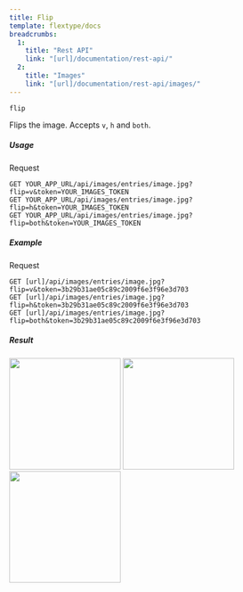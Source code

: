 ```yaml
---
title: Flip
template: flextype/docs
breadcrumbs:
  1:
    title: "Rest API"
    link: "[url]/documentation/rest-api/"
  2:
    title: "Images"
    link: "[url]/documentation/rest-api/images/"
---
```


`flip`

Flips the image. Accepts `v`, `h` and `both`.

##### Usage

<div class="file-header">Request</div>

```http
GET YOUR_APP_URL/api/images/entries/image.jpg?flip=v&token=YOUR_IMAGES_TOKEN
GET YOUR_APP_URL/api/images/entries/image.jpg?flip=h&token=YOUR_IMAGES_TOKEN
GET YOUR_APP_URL/api/images/entries/image.jpg?flip=both&token=YOUR_IMAGES_TOKEN
```

##### Example

<div class="file-header">Request</div>

```http
GET [url]/api/images/entries/image.jpg?flip=v&token=3b29b31ae05c89c2009f6e3f96e3d703
GET [url]/api/images/entries/image.jpg?flip=h&token=3b29b31ae05c89c2009f6e3f96e3d703
GET [url]/api/images/entries/image.jpg?flip=both&token=3b29b31ae05c89c2009f6e3f96e3d703
```

##### Result

<img width="200" class="inline" src="[url]/api/images/entries/image.jpg?flip=v&token=3b29b31ae05c89c2009f6e3f96e3d703">
<img width="200" class="inline" src="[url]/api/images/entries/image.jpg?flip=h&token=3b29b31ae05c89c2009f6e3f96e3d703">
<img width="200" class="inline" src="[url]/api/images/entries/image.jpg?flip=both&token=3b29b31ae05c89c2009f6e3f96e3d703">
